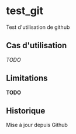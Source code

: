 # test_git
Test d'utilisation de github

## Cas d'utilisation

*TODO*

## Limitations

**TODO**

## Historique

Mise à jour depuis Github


